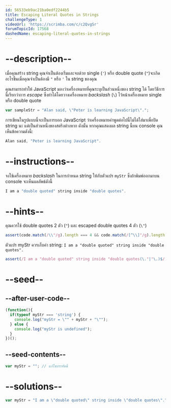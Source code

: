 ```yaml
---
id: 56533eb9ac21ba0edf2244b5
title: Escaping Literal Quotes in Strings
challengeType: 1
videoUrl: 'https://scrimba.com/c/c2QvgSr'
forumTopicId: 17568
dashedName: escaping-literal-quotes-in-strings
---
```


# --description--

เมื่อคุณสร้าง string คุณจำเป็นต้องเริ่มและจบด้วย single (`'`) หรือ double quote (`"`)จะเกิดอะไรขึ้นเมื่อคุณจำเป็นต้องมี `"` หรือ `'` ใน string ของคุณ

คุณสามารถทำให้ JavaScript มองว่าเครื่องหมายที่คุณระบุเป็นส่วนหนึ่งของ string ได้ โดยวิธีการนี้เรียกว่าการ <dfn>escape</dfn> ซึ่งทำได้โดยวางเครื่องหมาย <dfn>backslash</dfn> (`\`) ไว้หน้าเครื่องหมาย single หรือ double quote


```js
var sampleStr = "Alan said, \"Peter is learning JavaScript\".";
```

การเขียนในรูปแบบนี้จะเป็นการบอก JavaScript ว่าเครื่องหมายคำพูดต่อไปนี้ไม่ได้ใส่มาเพื่อปิด string นะ แต่เป็นส่วนหนึ่งของสตริงต่างหาก ดังนั้น หากคุณแสดงผล string นี้บน console คุณเห็นข้อความดังนี้:


```js
Alan said, "Peter is learning JavaScript".
```

# --instructions--

จงใช้เครื่องหมาย <dfn>backslash</dfn> ในการกำหนด string ให้กับตัวแปร `myStr` ซึ่งถ้าพิมพ์ออกมาบน console จะเห็นผลลัพธ์ดังนี้

```js
I am a "double quoted" string inside "double quotes".
```

# --hints--

คุณควรใช้ double quotes 2 ตัว (`"`) และ escaped double quotes 4 ตัว (`\"`)

```js
assert(code.match(/\\"/g).length === 4 && code.match(/[^\\]"/g).length === 2);
```

ตัวแปร myStr ควรเก็บค่า string: `I am a "double quoted" string inside "double quotes".`

```js
assert(/I am a "double quoted" string inside "double quotes(\."|"\.)$/.test(myStr));
```

# --seed--

## --after-user-code--

```js
(function(){
  if(typeof myStr === 'string') {
    console.log("myStr = \"" + myStr + "\"");
  } else {
    console.log("myStr is undefined");
  }
})();
```

## --seed-contents--

```js
var myStr = ""; // แก้ไขบรรทัดนี้
```

# --solutions--

```js
var myStr = "I am a \"double quoted\" string inside \"double quotes\".";
```
